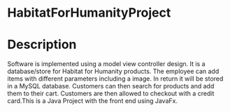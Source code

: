 # HabitatForHumanityProject

# Description 
Software is implemented using a model view controller design. It is a database/store for Habitat for Humanity products. The employee can add items with different parameters including a image. In return it will be stored in a MySQL database. Customers can then search for products and add them to their cart. Customers are then allowed to checkout with a credit card.This is a Java Project with the front end using JavaFx. 

